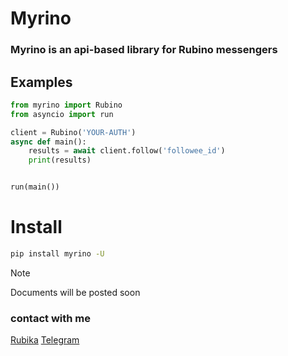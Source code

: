 # Myrino
### Myrino is an api-based library for Rubino messengers


## Examples

```python
from myrino import Rubino
from asyncio import run

client = Rubino('YOUR-AUTH')
async def main():
    results = await client.follow('followee_id')
    print(results)


run(main())
```

# Install
```bash
pip install myrino -U
```

> [!NOTE]
> Documents will be posted soon


### contact with me
[Rubika](https://rubika.ir/slash_dev)
[Telegram](https://t.me/activate_sh)
